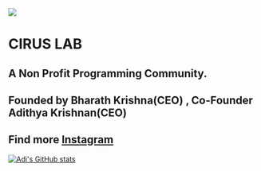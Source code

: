 <img src="https://github.com/fal3n-4ngel/fal3n-4ngel/blob/main/intro.jpg">

# CIRUS LAB

## A Non Profit Programming Community.
## Founded by Bharath Krishna(CEO) , Co-Founder Adithya Krishnan(CEO)
## Find more [Instagram](https://www.instagram.com/cirus.lab)


[![Adi's GitHub stats](https://github-readme-stats.vercel.app/api?username=CIRUS-LAB)](https://github.com/anuraghazra/github-readme-stats)
